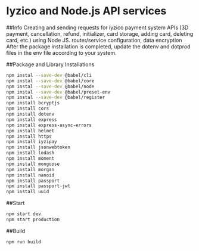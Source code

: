 # Iyzico and Node.js API services 
##Info
  Creating and sending requests for iyzico payment system APIs (3D payment, cancellation, refund, initializer, card storage, adding card, deleting card, etc.) using Node JS. router/service configuration, data encryption
  After the package installation is completed, update the dotenv and dotprod files in the env file according to your system.

##Package and Library Installations
```bash
npm instal --save-dev @babel/cli
npm instal --save-dev @babel/core
npm instal --save-dev @babel/node
npm instal --save-dev @babel/preset-env
npm instal --save-dev @babel/register
npm install bcryptjs
npm install cors
npm install dotenv
npm install express
npm install express-async-errors
npm install helmet
npm install https
npm install iyzipay
npm install jsonwebtoken
npm install lodash
npm install moment
npm install mongoose
npm install morgan
npm install nanoid
npm install passport
npm install passport-jwt
npm install uuid
```
##Start
```bash
npm start dev
npm start production
```
##Build
```bash
npm run build
```

